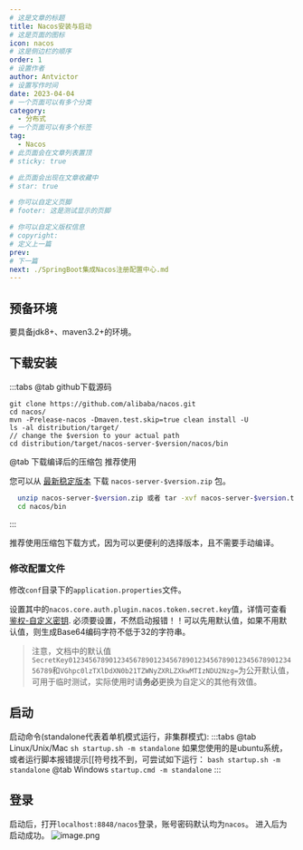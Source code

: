 ```yaml
---
# 这是文章的标题
title: Nacos安装与启动
# 这是页面的图标
icon: nacos
# 这是侧边栏的顺序
order: 1
# 设置作者
author: Antvictor
# 设置写作时间
date: 2023-04-04
# 一个页面可以有多个分类
category:
  - 分布式
# 一个页面可以有多个标签
tag:
  - Nacos
# 此页面会在文章列表置顶
# sticky: true

# 此页面会出现在文章收藏中
# star: true

# 你可以自定义页脚
# footer: 这是测试显示的页脚

# 你可以自定义版权信息
# copyright: 
# 定义上一篇
prev: 
# 下一篇
next: ./SpringBoot集成Nacos注册配置中心.md
---
```

## 预备环境
要具备jdk8+、maven3.2+的环境。
## 下载安装
:::tabs
@tab github下载源码
```shell
git clone https://github.com/alibaba/nacos.git 
cd nacos/ 
mvn -Prelease-nacos -Dmaven.test.skip=true clean install -U 
ls -al distribution/target/ 
// change the $version to your actual path 
cd distribution/target/nacos-server-$version/nacos/bin
```
@tab 下载编译后的压缩包 推荐使用

您可以从 [最新稳定版本](https://github.com/alibaba/nacos/releases) 下载 `nacos-server-$version.zip` 包。
```bash
  unzip nacos-server-$version.zip 或者 tar -xvf nacos-server-$version.tar.gz
  cd nacos/bin
```
:::

推荐使用压缩包下载方式，因为可以更便利的选择版本，且不需要手动编译。

### 修改配置文件
修改`conf`目录下的`application.properties`文件。

设置其中的`nacos.core.auth.plugin.nacos.token.secret.key`值，详情可查看[鉴权-自定义密钥](https://nacos.io/zh-cn/docs/v2/plugin/auth-plugin.html).
必须要设置，不然启动报错！！可以先用默认值，如果不用默认值，则生成Base64编码字符不低于32的字符串。
> 注意，文档中的默认值`SecretKey012345678901234567890123456789012345678901234567890123456789`和`VGhpc0lzTXlDdXN0b21TZWNyZXRLZXkwMTIzNDU2Nzg=`为公开默认值，可用于临时测试，实际使用时请**务必**更换为自定义的其他有效值。
## 启动

启动命令(standalone代表着单机模式运行，非集群模式):
:::tabs
@tab Linux/Unix/Mac
`sh startup.sh -m standalone`
如果您使用的是ubuntu系统，或者运行脚本报错提示[[符号找不到，可尝试如下运行：
`bash startup.sh -m standalone`
@tab Windows
`startup.cmd -m standalone`
:::
## 登录
启动后，打开`localhost:8848/nacos`登录，账号密码默认均为`nacos`。
进入后为启动成功。
![image.png](https://img.exceedy.top/img/20230404104745.png)



